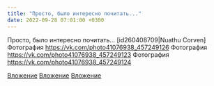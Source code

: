 ```yaml
---
title: "Просто, было интересно почитать..."
date: 2022-09-28 07:01:00 +0300
---
```


Просто, было интересно почитать...
[id260408709|Nuathu Corven]
Фотография
https://vk.com/photo41076938_457249126
Фотография
https://vk.com/photo41076938_457249123
Фотография
https://vk.com/photo41076938_457249124

[Вложение](https://vk.com/photo41076938_457249126)
[Вложение](https://vk.com/photo41076938_457249123)
[Вложение](https://vk.com/photo41076938_457249124)
